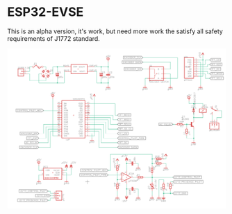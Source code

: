 # ESP32-EVSE

This is an alpha version, it's work, but need more work the satisfy all safety requirements of J1772 standard.

![schematic](https://github.com/ig0rb/ESP32-EVSE/blob/main/docs/schema%20elettrico.png?raw=true)




